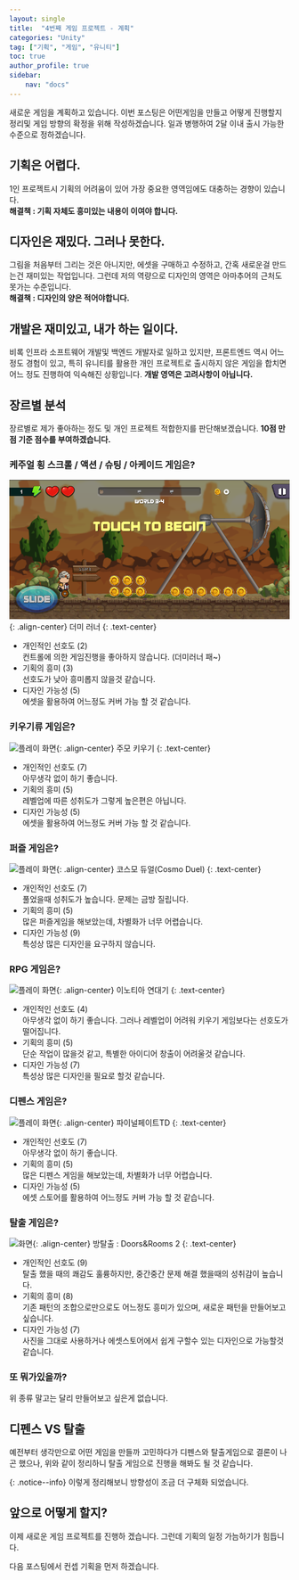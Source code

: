 ```yaml
---
layout: single
title:  "4번째 게임 프로젝트 - 계획"
categories: "Unity"
tag: ["기획", "게임", "유니티"]
toc: true
author_profile: true
sidebar:
    nav: "docs"
---
```


새로운 게임을 계획하고 있습니다. 이번 포스팅은 어떤게임을 만들고 어떻게 진행할지 정리및 게임 방향의 확정을 위해 작성하겠습니다. 일과 병행하여 2달 이내 출시 가능한 수준으로 정하겠습니다.

## 기획은 어렵다.
1인 프로젝트시 기획의 어려움이 있어 가장 중요한 영역임에도 대충하는 경향이 있습니다.  
**해결책 : 기획 자체도 흥미있는 내용이 이여야 합니다.**

## 디자인은 재밌다. 그러나 못한다.
그림을 처음부터 그리는 것은 아니지만, 에셋을 구매하고 수정하고, 간혹 새로운걸 만드는건 재미있는 작업입니다. 그런데 저의 역량으로 디자인의 영역은 아마추어의 근처도 못가는 수준입니다.  
**해결책 : 디자인의 양은 적어야합니다.**

## 개발은 재미있고, 내가 하는 일이다.
비록 인프라 소프트웨어 개발및 백엔드 개발자로 일하고 있지만, 프론트엔드 역시 어느정도 경험이 있고, 특히 유니티를 활용한 개인 프로젝트로 출시하지 않은 게임을 합치면 어느 정도 진행하여 익숙해진 상황입니다.
**개발 영역은 고려사항이 아닙니다.**

## 장르별 분석
장르별로 제가 좋아하는 정도 및 개인 프로젝트 적합한지를 판단해보겠습니다. **10점 만점 기준 점수를 부여하겠습니다.**

### 케주얼 횡 스크롤 / 액션 / 슈팅 / 아케이드 게임은?
![플레이 화면](/images/20230216/unity-myproject-dummyrunner-05-05.png){: .align-center}
더미 러너 
{: .text-center}

- 개인적인 선호도 (2)  
  컨트롤에 의한 게임진행을 좋아하지 않습니다. (더미러너 패~)
- 기획의 흥미 (3)  
  선호도가 낮아  흥미롭지 않을것 같습니다.
- 디자인 가능성 (5)  
  에셋을 활용하여 어느정도 커버 가능 할 것 같습니다.

### 키우기류 게임은?
![플레이 화면](https://img.etnews.com/photonews/2206/1538197_20220608094351_015_0002.jpg){: .align-center}
주모 키우기 
{: .text-center}

- 개인적인 선호도 (7)  
  아무생각 없이 하기 좋습니다.
- 기획의 흥미 (5)  
  레벨업에 따른 성취도가 그렇게 높은편은 아닙니다.
- 디자인 가능성 (5)  
  에셋을 활용하여 어느정도 커버 가능 할 것 같습니다.

### 퍼즐 게임은?
![플레이 화면](https://www.seoulfn.com/news/photo/201812/327095_119375_2939.png){: .align-center}
코스모 듀얼(Cosmo Duel)
{: .text-center}

- 개인적인 선호도 (7)  
  풀었을때 성취도가 높습니다. 문제는 금방 질립니다.
- 기획의 흥미 (5)  
  많은 퍼즐게임을 해보았는데, 차별화가 너무 어렵습니다.
- 디자인 가능성 (9)  
  특성상 많은 디자인을 요구하지 않습니다.

### RPG 게임은?
![플레이 화면](https://lilleat.com/wp-content/uploads/2021/03/KakaoTalk_20210331_194740795.jpg){: .align-center}
이노티아 연대기
{: .text-center}

- 개인적인 선호도 (4)  
  아무생각 없이 하기 좋습니다. 그러나 레벨업이 어려워 키우기 게임보다는 선호도가 떨어집니다.
- 기획의 흥미 (5)  
  단순 작업이 많을것 같고, 특별한 아이디어 창출이 어려울것 같습니다.
- 디자인 가능성 (7)  
  특성상 많은 디자인을 필요로 할것 같습니다.

### 디펜스 게임은?
![플레이 화면](http://image.gamechosun.co.kr/wlwl_upload/dataroom/common/2020/11/20/233043_1605868421.jpg){: .align-center}
파이널페이트TD
{: .text-center}

- 개인적인 선호도 (7)  
  아무생각 없이 하기 좋습니다. 
- 기획의 흥미 (5)  
  많은 디펜스 게임을 해보았는데, 차별화가 너무 어렵습니다.
- 디자인 가능성 (5)  
  에셋 스토어를 활용하여 어느정도 커버 가능 할 것 같습니다.

### 탈출 게임은?
![화면](https://cdn.gametoc.co.kr/news/photo/201402/15653_31831_407.png){: .align-center}
방탈출 : Doors&Rooms 2
{: .text-center}

- 개인적인 선호도 (9)  
  탈출 했을 때의 쾌감도 훌륭하지만, 중간중간 문제 해결 했을때의 성취감이 높습니다.
- 기획의 흥미 (8)  
  기존 패턴의 조합으로만으로도 어느정도 흥미가 있으며, 새로운 패턴을 만들어보고 싶습니다.
- 디자인 가능성 (7)  
  사진을 그대로 사용하거나 에셋스토어에서 쉽게 구할수 있는 디자인으로 가능할것 같습니다.

### 또 뭐가있을까?
위 종류 말고는 달리 만들어보고 싶은게 없습니다.

## 디펜스 VS 탈출
예전부터 생각만으로 어떤 게임을 만들까 고민하다가 디펜스와 탈출게임으로 결론이 나곤 했으나, 위와 같이 정리하니 탈출 게임으로 진행을 해봐도 될 것 같습니다. 

{: .notice--info}
이렇게 정리해보니 방향성이 조금 더 구체화 되었습니다.

## 앞으로 어떻게 할지?
이제 새로운 게임 프로젝트를 진행하 겠습니다.
그런데 기획의 일정 가늠하기가 힘듭니다.

다음 포스팅에서 컨셉 기획을 먼저 하겠습니다.
